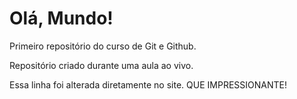 # Olá, Mundo!
 Primeiro repositório do curso de Git e Github.

 Repositório criado durante uma aula ao vivo.
 
 Essa linha foi alterada diretamente no site. QUE IMPRESSIONANTE!
